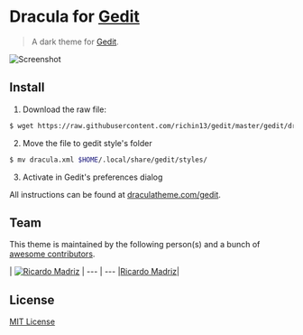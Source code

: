 # Dracula for [Gedit](https://wiki.gnome.org/Apps/Gedit)

> A dark theme for [Gedit](https://wiki.gnome.org/Apps/Gedit).

![Screenshot](http://i.imgur.com/paelbpq.png)

## Install

1. Download the raw file:

 ```bash
 $ wget https://raw.githubusercontent.com/richin13/gedit/master/gedit/dracula.xml
 ```

2. Move the file to gedit style's folder

  ```bash
  $ mv dracula.xml $HOME/.local/share/gedit/styles/
  ```

3. Activate in Gedit's preferences dialog


All instructions can be found at [draculatheme.com/gedit](https://draculatheme.com/gedit).

## Team

This theme is maintained by the following person(s) and a bunch of [awesome contributors](https://github.com/dracula/template/graphs/contributors).

| [![Ricardo Madriz](https://avatars3.githubusercontent.com/u/8370058?v=3&s=96)](https://github.com/richin13) |
--- | ---
|[Ricardo Madriz](https://github.com/richin13)|

## License

[MIT License](./LICENSE)
